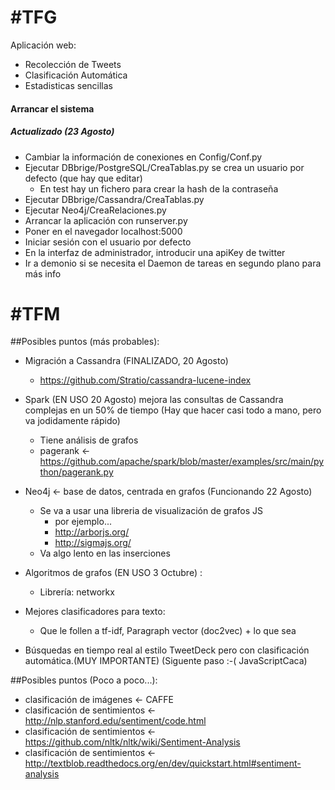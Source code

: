 #TFG
===
Aplicación web:
* Recolección de Tweets
* Clasificación Automática
* Estadisticas sencillas

#### Arrancar el sistema
##### Actualizado (23 Agosto)
* Cambiar la información de conexiones en Config/Conf.py
* Ejecutar DBbrige/PostgreSQL/CreaTablas.py se crea un usuario por defecto (que hay que editar)
	* En test hay un fichero para crear la hash de la contraseña
* Ejecutar DBbrige/Cassandra/CreaTablas.py
* Ejecutar Neo4j/CreaRelaciones.py
* Arrancar la aplicación con runserver.py
* Poner en el navegador localhost:5000
* Iniciar sesión con el usuario por defecto
* En la interfaz de administrador, introducir una apiKey de twitter
* Ir a demonio si se necesita el Daemon de tareas en segundo plano para más info


#TFM
===
##Posibles puntos (más probables):
* Migración a Cassandra (FINALIZADO, 20 Agosto)
	* https://github.com/Stratio/cassandra-lucene-index

* Spark (EN USO 20 Agosto) mejora las consultas de Cassandra complejas en un 50% de tiempo (Hay que hacer casi todo a mano, pero va jodidamente rápido)
	* Tiene análisis de grafos
	* pagerank <- https://github.com/apache/spark/blob/master/examples/src/main/python/pagerank.py

* Neo4j <- base de datos, centrada en grafos (Funcionando 22 Agosto)
	* Se va a usar una libreria de visualización de grafos JS
		* por ejemplo...
		* http://arborjs.org/
		* http://sigmajs.org/
	* Va algo lento en las inserciones

* Algoritmos de grafos (EN USO 3 Octubre) :
	* Librería: networkx

* Mejores clasificadores para texto:
	* Que le follen a tf-idf, Paragraph vector (doc2vec) + lo que sea


* Búsquedas en tiempo real al estilo TweetDeck pero con clasificación automática.(MUY IMPORTANTE) (Siguente paso :-( JavaScriptCaca)

##Posibles puntos (Poco a poco...):
* clasificación de imágenes <- CAFFE
* clasificación de sentimientos <- http://nlp.stanford.edu/sentiment/code.html
* clasificación de sentimientos <- https://github.com/nltk/nltk/wiki/Sentiment-Analysis
* clasificación de sentimientos <- http://textblob.readthedocs.org/en/dev/quickstart.html#sentiment-analysis


